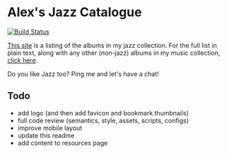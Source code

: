 # Alex's Jazz Catalogue

[![Build Status](https://travis-ci.org/gondek/jazz-catalogue.svg?branch=master)](https://travis-ci.org/gondek/jazz-catalogue)

[This site](http://jazz.gondek.ca/) is a listing of the albums in my jazz collection. For the full list in plain text, along with any other (non-jazz) albums in my music collection, [click here](http://jazz.gondek.ca/list.txt).

Do you like Jazz too? Ping me and let's have a chat!

## Todo
- add logo (and then add favicon and bookmark thumbnails)
- full code review (semantics, style, assets, scripts, configs)
- improve mobile layout
- update this readme
- add content to resources page
